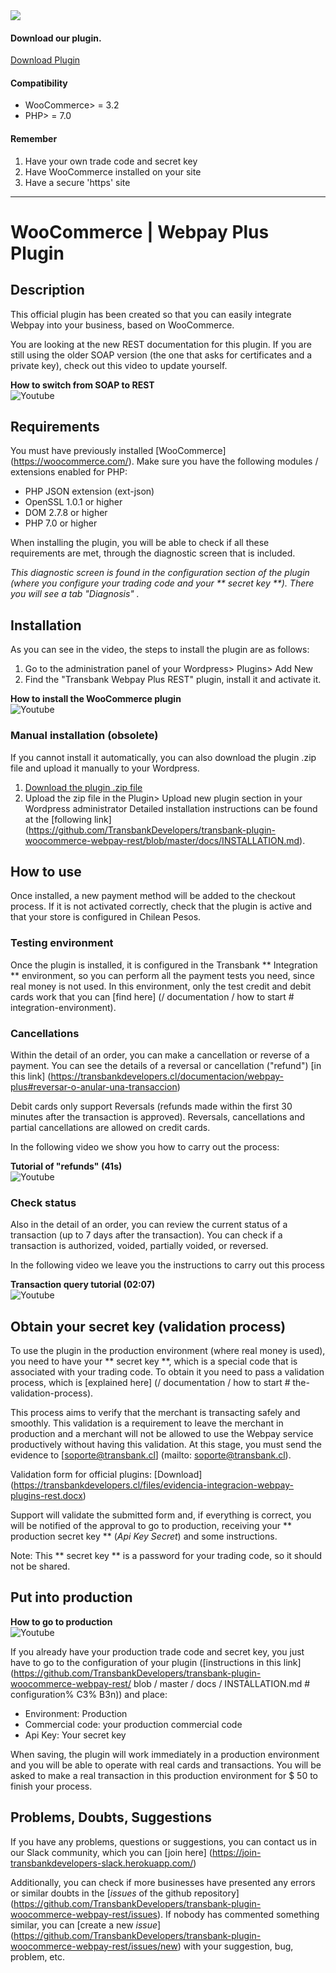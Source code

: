 
 <div class="data-menu-side-right">
   <div class="btn-side-right"> <span> <img src="/images/navbar.png"> </span> </div>
   <div class="block-cantainer">
     <h4> Download our plugin. </h4>
     <a class="td_btn-more" target="_blank"  href="https://github.com/TransbankDevelopers/transbank-plugin-woocommerce-webpay-rest/releases/latest"> Download Plugin </a>
     <br>
     <h4> Compatibility </h4>
     <ul>
       <li> WooCommerce> = 3.2 </li>
       <li> PHP> = 7.0 </li>
     </ul>
     <h4> Remember </h4>
     <ol>
       <li> Have your own trade code and secret key </li>
       <li> Have WooCommerce installed on your site </li>
       <li> Have a secure 'https' site </li>
     </ol>
   </div>
 </div>

___

 <h1 class="toc-ignore"> WooCommerce | Webpay Plus Plugin </h1>
 <h1 style="display: none;"> Webpay REST </h1>

## Description

This official plugin has been created so that you can easily integrate Webpay into your business, based on WooCommerce.

You are looking at the new REST documentation for this plugin. If you are still using the older SOAP version (the one that asks for certificates and a private key), check out this video to update yourself.

 <div class='url-modal-embed' data-toggle-embedYT="modal" data-src="https://www.youtube.com/embed/9--NHgh07Fw" >
   <div class="container-embed">
     <div class="data-info-url">
       <b> How to switch from SOAP to REST </b>
     </div>
     <img class="icon-video-YT td_img-night" src="{{dir}}/images/yt_icon.png" alt="Youtube">
   </div>
 </div>


## Requirements

You must have previously installed [WooCommerce] (https://woocommerce.com/).
Make sure you have the following modules / extensions enabled for PHP:

* PHP JSON extension (ext-json)
* OpenSSL 1.0.1 or higher
* DOM 2.7.8 or higher
* PHP 7.0 or higher

When installing the plugin, you will be able to check if all these requirements are met, through the diagnostic screen that is included.

_This diagnostic screen is found in the configuration section of the plugin (where you configure your trading code and your ** secret key **). There you will see a tab "Diagnosis" ._

## Installation

As you can see in the video, the steps to install the plugin are as follows:
1. Go to the administration panel of your Wordpress> Plugins> Add New
2. Find the "Transbank Webpay Plus REST" plugin, install it and activate it.

 <div class='url-modal-embed' data-toggle-embedYT="modal" data-src="https://www.youtube.com/embed/IeKb8RreF08" >
   <div class="container-embed">
     <div class="data-info-url">
       <b> How to install the WooCommerce plugin </b>
     </div>
     <img class="icon-video-YT td_img-night" src="{{dir}}/images/yt_icon.png" alt="Youtube">
   </div>
 </div>

### Manual installation (obsolete)
If you cannot install it automatically, you can also download the plugin .zip file and upload it manually to your Wordpress.

1. [Download the plugin .zip file](https://github.com/TransbankDevelopers/transbank-plugin-woocommerce-webpay-rest/releases/latest)
2. Upload the zip file in the Plugin> Upload new plugin section in your Wordpress administrator
Detailed installation instructions can be found at the [following link] (https://github.com/TransbankDevelopers/transbank-plugin-woocommerce-webpay-rest/blob/master/docs/INSTALLATION.md).

## How to use

Once installed, a new payment method will be added to the checkout process. If it is not activated correctly, check that the plugin is active and that your store is configured in Chilean Pesos.

### Testing environment

Once the plugin is installed, it is configured in the Transbank ** Integration ** environment, so you can perform all the payment tests you need, since real money is not used.
In this environment, only the test credit and debit cards work that you can [find here] (/ documentation / how to start # integration-environment).

### Cancellations

Within the detail of an order, you can make a cancellation or reverse of a payment.
You can see the details of a reversal or cancellation ("refund") [in this link] (https://transbankdevelopers.cl/documentacion/webpay-plus#reversar-o-anular-una-transaccion)

Debit cards only support Reversals (refunds made within the first 30 minutes after the transaction is approved).
Reversals, cancellations and partial cancellations are allowed on credit cards.

In the following video we show you how to carry out the process:
 <div class='url-modal-embed' data-toggle-embedYT="modal" data-src="https://www.youtube-nocookie.com/embed/ogw2yHcaZ4M" >
   <div class="container-embed">
     <div class="data-info-url">
       <b> Tutorial of "refunds" (41s) </b>
     </div>
     <img class="icon-video-YT td_img-night" src="{{dir}}/images/yt_icon.png" alt="Youtube">
   </div>
 </div>

### Check status

Also in the detail of an order, you can review the current status of a transaction (up to 7 days after the transaction).
You can check if a transaction is authorized, voided, partially voided, or reversed.

In the following video we leave you the instructions to carry out this process
 <div class='url-modal-embed' data-toggle-embedYT="modal" data-src="https://www.youtube-nocookie.com/embed/AB9eh7BTJUE" >
   <div class="container-embed">
     <div class="data-info-url">
       <b> Transaction query tutorial (02:07) </b>
     </div>
     <img class="icon-video-YT td_img-night" src="{{dir}}/images/yt_icon.png" alt="Youtube">
   </div>
 </div>

## Obtain your secret key (validation process)

To use the plugin in the production environment (where real money is used), you need to have your ** secret key **, which is a special code that is associated with your trading code.
To obtain it you need to pass a validation process, which is [explained here] (/ documentation / how to start # the-validation-process).

This process aims to verify that the merchant is transacting safely and smoothly. This validation is a requirement to leave the merchant in production and a merchant will not be allowed to use the Webpay service productively without having this validation.
At this stage, you must send the evidence to [soporte@transbank.cl] (mailto: soporte@transbank.cl).

Validation form for official plugins: [Download] (https://transbankdevelopers.cl/files/evidencia-integracion-webpay-plugins-rest.docx)

Support will validate the submitted form and, if everything is correct, you will be notified of the approval to go to production, receiving your ** production secret key ** (_Api Key Secret_) and some instructions.

Note: This ** secret key ** is a password for your trading code, so it should not be shared.

## Put into production

 <div class='url-modal-embed' data-toggle-embedYT="modal" data-src="https://www.youtube.com/embed/B9sb7SyROVk" >
   <div class="container-embed">
     <div class="data-info-url">
       <b> How to go to production </b>
     </div>
     <img class="icon-video-YT td_img-night" src="{{dir}}/images/yt_icon.png" alt="Youtube">
   </div>
 </div>

If you already have your production trade code and secret key, you just have to go to the configuration of your plugin ([instructions in this link] (https://github.com/TransbankDevelopers/transbank-plugin-woocommerce-webpay-rest/ blob / master / docs / INSTALLATION.md # configuration% C3% B3n)) and place:

* Environment: Production
* Commercial code: your production commercial code
* Api Key: Your secret key

When saving, the plugin will work immediately in a production environment and you will be able to operate with real cards and transactions. You will be asked to make a real transaction in this production environment for $ 50 to finish your process.

## Problems, Doubts, Suggestions

If you have any problems, questions or suggestions, you can contact us in our Slack community, which you can [join here] (https://join-transbankdevelopers-slack.herokuapp.com/)

Additionally, you can check if more businesses have presented any errors or similar doubts in the [_issues_ of the github repository] (https://github.com/TransbankDevelopers/transbank-plugin-woocommerce-webpay-rest/issues). If nobody has commented something similar, you can [create a new _issue_] (https://github.com/TransbankDevelopers/transbank-plugin-woocommerce-webpay-rest/issues/new) with your suggestion, bug, problem, etc.
